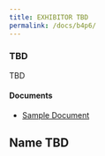 ```yaml
---
title: EXHIBITOR TBD
permalink: /docs/b4p6/
---
```


### TBD
TBD

#### Documents
 - [Sample Document](../tuesday/breakout4/documents/b1p1d1.pdf)

## Name TBD